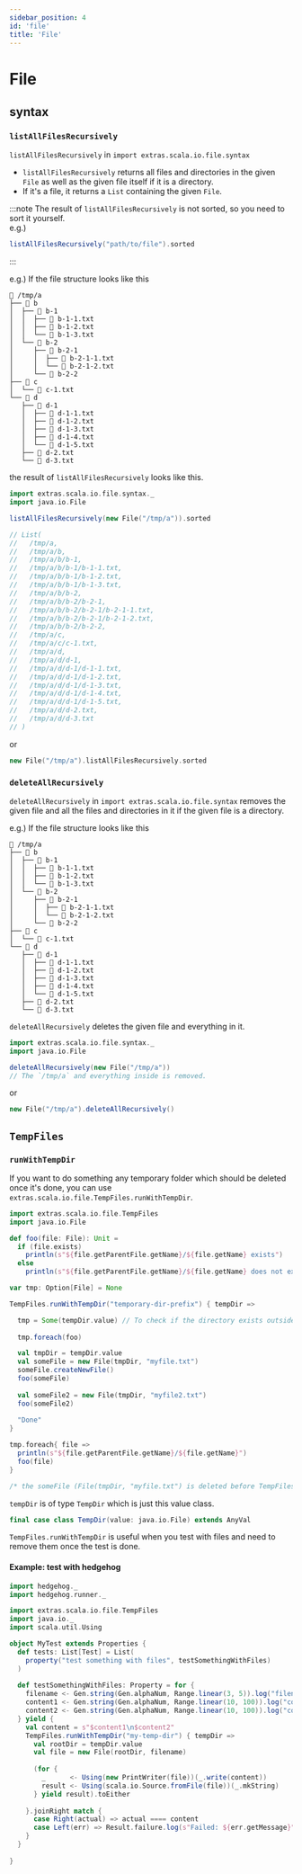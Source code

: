 ```yaml
---
sidebar_position: 4
id: 'file'
title: 'File'
---
```


# File

## syntax

### `listAllFilesRecursively`

`listAllFilesRecursively` in `import extras.scala.io.file.syntax`
* `listAllFilesRecursively` returns all files and directories in the given `File` as well as the given file itself if it is a directory.
* If it's a file, it returns a `List` containing the given `File`.

:::note
The result of `listAllFilesRecursively` is not sorted, so you need to sort it yourself.<br/>
e.g.)
```scala
listAllFilesRecursively("path/to/file").sorted
```
:::

e.g.) If the file structure looks like this
```
 /tmp/a
├──  b
│  ├──  b-1
│  │  ├──  b-1-1.txt
│  │  ├──  b-1-2.txt
│  │  └──  b-1-3.txt
│  └──  b-2
│     ├──  b-2-1
│     │  ├──  b-2-1-1.txt
│     │  └──  b-2-1-2.txt
│     └──  b-2-2
├──  c
│  └──  c-1.txt
└──  d
   ├──  d-1
   │  ├──  d-1-1.txt
   │  ├──  d-1-2.txt
   │  ├──  d-1-3.txt
   │  ├──  d-1-4.txt
   │  └──  d-1-5.txt
   ├──  d-2.txt
   └──  d-3.txt
```

the result of `listAllFilesRecursively` looks like this.
```scala
import extras.scala.io.file.syntax._
import java.io.File

listAllFilesRecursively(new File("/tmp/a")).sorted

// List(
//   /tmp/a,
//   /tmp/a/b,
//   /tmp/a/b/b-1,
//   /tmp/a/b/b-1/b-1-1.txt,
//   /tmp/a/b/b-1/b-1-2.txt,
//   /tmp/a/b/b-1/b-1-3.txt,
//   /tmp/a/b/b-2,
//   /tmp/a/b/b-2/b-2-1,
//   /tmp/a/b/b-2/b-2-1/b-2-1-1.txt,
//   /tmp/a/b/b-2/b-2-1/b-2-1-2.txt,
//   /tmp/a/b/b-2/b-2-2,
//   /tmp/a/c,
//   /tmp/a/c/c-1.txt,
//   /tmp/a/d,
//   /tmp/a/d/d-1,
//   /tmp/a/d/d-1/d-1-1.txt,
//   /tmp/a/d/d-1/d-1-2.txt,
//   /tmp/a/d/d-1/d-1-3.txt,
//   /tmp/a/d/d-1/d-1-4.txt,
//   /tmp/a/d/d-1/d-1-5.txt,
//   /tmp/a/d/d-2.txt,
//   /tmp/a/d/d-3.txt
// )
```
or
```scala
new File("/tmp/a").listAllFilesRecursively.sorted
```

### `deleteAllRecursively`

`deleteAllRecursively` in `import extras.scala.io.file.syntax` removes the given file and all the files and directories in it if the given file is a directory.

e.g.) If the file structure looks like this
```
 /tmp/a
├──  b
│  ├──  b-1
│  │  ├──  b-1-1.txt
│  │  ├──  b-1-2.txt
│  │  └──  b-1-3.txt
│  └──  b-2
│     ├──  b-2-1
│     │  ├──  b-2-1-1.txt
│     │  └──  b-2-1-2.txt
│     └──  b-2-2
├──  c
│  └──  c-1.txt
└──  d
   ├──  d-1
   │  ├──  d-1-1.txt
   │  ├──  d-1-2.txt
   │  ├──  d-1-3.txt
   │  ├──  d-1-4.txt
   │  └──  d-1-5.txt
   ├──  d-2.txt
   └──  d-3.txt
```

`deleteAllRecursively` deletes the given file and everything in it.
```scala
import extras.scala.io.file.syntax._
import java.io.File

deleteAllRecursively(new File("/tmp/a"))
// The `/tmp/a` and everything inside is removed.
```
or
```scala
new File("/tmp/a").deleteAllRecursively()
```

## `TempFiles`

### `runWithTempDir`

If you want to do something any temporary folder which should be deleted once it's done, you can use `extras.scala.io.file.TempFiles.runWithTempDir`.

```scala mdoc:reset-object
import extras.scala.io.file.TempFiles
import java.io.File

def foo(file: File): Unit =
  if (file.exists)
    println(s"${file.getParentFile.getName}/${file.getName} exists")
  else
    println(s"${file.getParentFile.getName}/${file.getName} does not exist.")

var tmp: Option[File] = None

TempFiles.runWithTempDir("temporary-dir-prefix") { tempDir =>

  tmp = Some(tempDir.value) // To check if the directory exists outside this block.
  
  tmp.foreach(foo)

  val tmpDir = tempDir.value
  val someFile = new File(tmpDir, "myfile.txt")
  someFile.createNewFile()
  foo(someFile)
  
  val someFile2 = new File(tmpDir, "myfile2.txt")
  foo(someFile2)
  
  "Done"
}

tmp.foreach{ file => 
  println(s"${file.getParentFile.getName}/${file.getName}")
  foo(file)
}

/* the someFile (File(tmpDir, "myfile.txt") is deleted before TempFiles.runWithTempDir returns the result */ 
```
`tempDir` is of type `TempDir` which is just this value class.
```scala
final case class TempDir(value: java.io.File) extends AnyVal
```

`TempFiles.runWithTempDir` is useful when you test with files and need to remove them once the test is done.


#### Example: test with hedgehog

```scala
import hedgehog._
import hedgehog.runner._

import extras.scala.io.file.TempFiles
import java.io._
import scala.util.Using

object MyTest extends Properties {
  def tests: List[Test] = List(
    property("test something with files", testSomethingWithFiles)
  )
  
  def testSomethingWithFiles: Property = for {
    filename <- Gen.string(Gen.alphaNum, Range.linear(3, 5)).log("filename")
    content1 <- Gen.string(Gen.alphaNum, Range.linear(10, 100)).log("content1")
    content2 <- Gen.string(Gen.alphaNum, Range.linear(10, 100)).log("content2")
  } yield {
    val content = s"$content1\n$content2"
    TempFiles.runWithTempDir("my-temp-dir") { tempDir =>
      val rootDir = tempDir.value
      val file = new File(rootDir, filename)
      
      (for { 
        _      <- Using(new PrintWriter(file))(_.write(content))
        result <- Using(scala.io.Source.fromFile(file))(_.mkString)
      } yield result).toEither
      
    }.joinRight match {
      case Right(actual) => actual ==== content
      case Left(err) => Result.failure.log(s"Failed: ${err.getMessage}")
    }
  }
  
}
```
